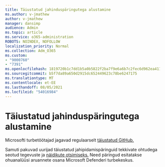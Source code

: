 ```yaml
---
title: Täiustatud jahinduspäringutega alustamine
ms.author: v-jmathew
author: v-jmathew
manager: dansimp
audience: Admin
ms.topic: article
ms.service: o365-administration
ROBOTS: NOINDEX, NOFOLLOW
localization_priority: Normal
ms.collection: Adm_O365
ms.custom:
- "9000760"
- "7391"
ms.openlocfilehash: 1819720b1c7dd1b5a0b5822f2ba7f9e6a6b7c2fec6d962ea411b8a3a350cc758
ms.sourcegitcommit: b5f7da89a650d2915dc652449623c78be6247175
ms.translationtype: MT
ms.contentlocale: et-EE
ms.lasthandoff: 08/05/2021
ms.locfileid: "54016984"
---
```

# <a name="get-started-with-advanced-hunting-queries"></a>Täiustatud jahinduspäringutega alustamine

Microsofti turbetöötajad jagavad regulaarselt [täiustatud GitHub.](https://go.microsoft.com/fwlink/?linkid=2144624)

Samuti pakuvad uurijad täiustatud jahipidamispäringuid tekkivate ohtudega seotud tegevuste ja [näidikute otsimiseks.](https://go.microsoft.com/fwlink/?linkid=2145808) Need päringud esitatakse ohuanalüüsi aruannete osana Microsoft Defenderi turbekeskus.
